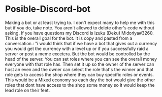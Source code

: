 # Posible-Discord-bot
Making a bot or at least trying to.
I don't expect many to help me with this but if you do, take note. You aren't allowed to delete other's code without asking. If you have questions my Discord is Izuku (Deku) Midoriya#3260.
This is the overall goal for the bot. It is copy and pasted from a conversation.: "i would think that if we have a bot that gives out a currency you would get the currency with a level up or if you successfully raid a server or post a meme excetera. But the bot would be controlled by the head of the server. You can set roles where you can see the overall money everyone with that role has. Then set it up so the owner of the server can host an even and the owner can select the role that's the winner and that role gets to access the shop where they can buy specific roles or events. This would be a Mixed economy so each day the bot would give the other roles that dont have access to the shop some money so it would keep the lead role on their feet.

